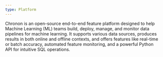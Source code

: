 ```yaml
---
type: Platform
---
```


Chronon is an open-source end-to-end feature platform designed to help Machine Learning (ML) teams build, deploy, manage, and monitor data pipelines for machine learning. It supports various data sources, produces results in both online and offline contexts, and offers features like real-time or batch accuracy, automated feature monitoring, and a powerful Python API for intuitive SQL operations.
